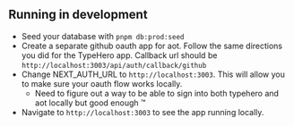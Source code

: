 ## Running in development

- Seed your database with `pnpm db:prod:seed`
- Create a separate github oauth app for aot. Follow the same directions you did for the TypeHero app. Callback url should be `http://localhost:3003/api/auth/callback/github`
- Change NEXT_AUTH_URL to `http://localhost:3003`. This will allow you to make sure your oauth flow works locally.
  - Need to figure out a way to be able to sign into both typehero and aot locally but good enough ™
- Navigate to `http://localhost:3003` to see the app running locally.
